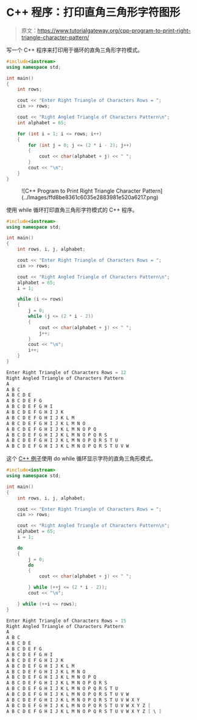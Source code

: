 # C++ 程序：打印直角三角形字符图形

> 原文：<https://www.tutorialgateway.org/cpp-program-to-print-right-triangle-character-pattern/>

写一个 C++ 程序来打印用于循环的直角三角形字符模式。

```cpp
#include<iostream>
using namespace std;

int main()
{
	int rows;

	cout << "Enter Right Triangle of Characters Rows = ";
	cin >> rows;

	cout << "Right Angled Triangle of Characters Pattern\n";
	int alphabet = 65;

	for (int i = 1; i <= rows; i++)
	{
		for (int j = 0; j <= (2 * i - 2); j++)
		{
			cout << char(alphabet + j) << " ";
		}
		cout << "\n";
	}
}
```

<figure class="wp-block-image size-large">![C++ Program to Print Right Triangle Character Pattern](../Images/ffd8be8361c6035e2883981e520a6217.png)</figure>

使用 while 循环打印直角三角形字符模式的 C++ 程序。

```cpp
#include<iostream>
using namespace std;

int main()
{
	int rows, i, j, alphabet;

	cout << "Enter Right Triangle of Characters Rows = ";
	cin >> rows;

	cout << "Right Angled Triangle of Characters Pattern\n";
	alphabet = 65;
	i = 1;

	while (i <= rows)
	{
		j = 0;
		while (j <= (2 * i - 2))
		{
			cout << char(alphabet + j) << " ";
			j++;
		}
		cout << "\n";
		i++;
	}
}
```

```cpp
Enter Right Triangle of Characters Rows = 12
Right Angled Triangle of Characters Pattern
A 
A B C 
A B C D E 
A B C D E F G 
A B C D E F G H I 
A B C D E F G H I J K 
A B C D E F G H I J K L M 
A B C D E F G H I J K L M N O 
A B C D E F G H I J K L M N O P Q 
A B C D E F G H I J K L M N O P Q R S 
A B C D E F G H I J K L M N O P Q R S T U 
A B C D E F G H I J K L M N O P Q R S T U V W 
```

这个 [C++ 例子](https://www.tutorialgateway.org/cpp-programs/)使用 do while 循环显示字符的直角三角形模式。

```cpp
#include<iostream>
using namespace std;

int main()
{
	int rows, i, j, alphabet;

	cout << "Enter Right Triangle of Characters Rows = ";
	cin >> rows;

	cout << "Right Angled Triangle of Characters Pattern\n";
	alphabet = 65;
	i = 1;

	do
	{
		j = 0;
		do
		{
			cout << char(alphabet + j) << " ";

		} while (++j <= (2 * i - 2));
		cout << "\n";

	} while (++i <= rows);
}
```

```cpp
Enter Right Triangle of Characters Rows = 15
Right Angled Triangle of Characters Pattern
A 
A B C 
A B C D E 
A B C D E F G 
A B C D E F G H I 
A B C D E F G H I J K 
A B C D E F G H I J K L M 
A B C D E F G H I J K L M N O 
A B C D E F G H I J K L M N O P Q 
A B C D E F G H I J K L M N O P Q R S 
A B C D E F G H I J K L M N O P Q R S T U 
A B C D E F G H I J K L M N O P Q R S T U V W 
A B C D E F G H I J K L M N O P Q R S T U V W X Y 
A B C D E F G H I J K L M N O P Q R S T U V W X Y Z [ 
A B C D E F G H I J K L M N O P Q R S T U V W X Y Z [ \ ] 
```